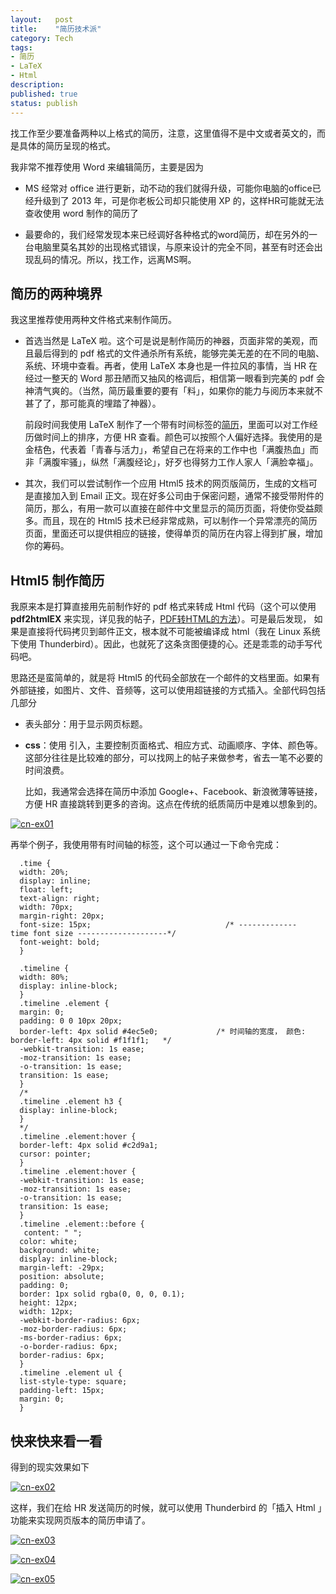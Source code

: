 ```yaml
---
layout:   post
title:    "简历技术派"
category: Tech 
tags:     
- 简历
- LaTeX
- Html
description: 
published: true
status: publish
---
```

 
找工作至少要准备两种以上格式的简历，注意，这里值得不是中文或者英文的，而是具体的简历呈现的格式。
 
我非常不推荐使用 Word 来编辑简历，主要是因为
 
- MS 经常对 office 进行更新，动不动的我们就得升级，可能你电脑的office已经升级到了 2013 年，可是你老板公司却只能使用 XP 的，这样HR可能就无法查收使用 word 制作的简历了
 
- 最要命的，我们经常发现本来已经调好各种格式的word简历，却在另外的一台电脑里莫名其妙的出现格式错误，与原来设计的完全不同，甚至有时还会出现乱码的情况。所以，找工作，远离MS啊。
 
## 简历的两种境界
 
我这里推荐使用两种文件格式来制作简历。
 
<!-- more -->
 
- 首选当然是 LaTeX 啦。这个可是说是制作简历的神器，页面非常的美观，而且最后得到的 pdf 格式的文件通杀所有系统，能够完美无差的在不同的电脑、系统、环境中查看。再者，使用 LaTeX 本身也是一件拉风的事情，当 HR 在经过一整天的 Word 那丑陋而又抽风的格调后，相信第一眼看到完美的 pdf 会神清气爽的。（当然，简历最重要的要有「料」，如果你的能力与阅历本来就不甚了了，那可能真的埋踏了神器）。
    
  前段时间我使用 LaTeX 制作了一个带有时间标签的[简历](http://williamlfang.qiniudn.com/cv/william_cn.pdf)，里面可以对工作经历做时间上的排序，方便 HR 查看。颜色可以按照个人偏好选择。我使用的是金桔色，代表着「青春与活力」，希望自己在将来的工作中也「满腹热血」而非「满腹牢骚」，纵然「满腹经论」，好歹也得努力工作人家人「满脸幸福」。
 
- 其次，我们可以尝试制作一个应用 Html5 技术的网页版简历，生成的文档可是直接加入到 Email 正文。现在好多公司由于保密问题，通常不接受带附件的简历，那么，有用一款可以直接在邮件中文里显示的简历页面，将使你受益颇多。而且，现在的 Html5 技术已经非常成熟，可以制作一个异常漂亮的简历页面，里面还可以提供相应的链接，使得单页的简历在内容上得到扩展，增加你的筹码。
 
## Html5 制作简历
 
我原来本是打算直接用先前制作好的 pdf 格式来转成 Html 代码（这个可以使用 **pdf2htmlEX** 来实现，详见我的帖子，[PDF转HTML的方法](http://williamlfang.github.io/cn/2014/03/30/pdf-zhuan-html-de-fang-fa/)）。可是最后发现， 如果是直接将代码拷贝到邮件正文，根本就不可能被编译成 html（我在 Linux 系统下使用 Thunderbird）。因此，也就死了这条贪图便捷的心。还是乖乖的动手写代码吧。
  
思路还是蛮简单的，就是将 Html5 的代码全部放在一个邮件的文档里面。如果有外部链接，如图片、文件、音频等，这可以使用超链接的方式插入。全部代码包括几部分
 
- 表头部分：用于显示网页标题。
 
    <!DOCTYPE html>
    <!--[if lt IE 7]>      <html class="no-js lt-ie9 lt-ie8 lt-ie7"> <![endif]-->
    <!--[if IE 7]>         <html class="no-js lt-ie9 lt-ie8"> <![endif]-->
    <!--[if IE 8]>         <html class="no-js lt-ie9"> <![endif]-->
    <!--[if gt IE 8]><!--> 
    <html class="no-js"> <!--<![endif]-->
    <head>
    <meta charset="utf-8">
    <meta http-equiv="X-UA-Compatible" content="IE=edge,chrome=1">
    <title>William · 方 莲</title>  	<!-- <title>My sweet one page CV</title> -->
    <meta name="viewport" content="width=device-width">
 
- **css**：使用 **<style type="text/css"> </style>** 引入，主要控制页面格式、相应方式、动画顺序、字体、颜色等。这部分往往是比较难的部分，可以找网上的帖子来做参考，省去一笔不必要的时间浪费。
 
  比如，我通常会选择在简历中添加 Google+、Facebook、新浪微薄等链接，方便 HR 直接跳转到更多的咨询。这点在传统的纸质简历中是难以想象到的。
  
[![cn-ex01](/cn/assets/images/r-figures/2014-03-31-jian-li-ji-shu-pai/cn-ex01.png)](/cn/assets/images/r-figures/2014-03-31-jian-li-ji-shu-pai/cn-ex01.png)
  
  再举个例子，我使用带有时间轴的标签，这个可以通过一下命令完成：
  
      .time {
      width: 20%;
      display: inline;
      float: left;
      text-align: right;
      width: 70px;
      margin-right: 20px;
      font-size: 15px;                              /* -------------   time font size --------------------*/
      font-weight: bold;
      }
      
      .timeline {
      width: 80%;
      display: inline-block;
      }
      .timeline .element {
      margin: 0;
      padding: 0 0 10px 20px;
      border-left: 4px solid #4ec5e0;             /* 时间轴的宽度， 颜色: border-left: 4px solid #f1f1f1;   */
      -webkit-transition: 1s ease;
      -moz-transition: 1s ease;
      -o-transition: 1s ease;
      transition: 1s ease;
      }
      /*
      .timeline .element h3 {
      display: inline-block;
      }
      */
      .timeline .element:hover {
      border-left: 4px solid #c2d9a1;
      cursor: pointer;
      }
      .timeline .element:hover {
      -webkit-transition: 1s ease;
      -moz-transition: 1s ease;
      -o-transition: 1s ease;
      transition: 1s ease;
      }
      .timeline .element::before {
       content: " ";
      color: white;
      background: white;
      display: inline-block;
      margin-left: -29px;
      position: absolute;
      padding: 0;
      border: 1px solid rgba(0, 0, 0, 0.1);
      height: 12px;
      width: 12px;
      -webkit-border-radius: 6px;
      -moz-border-radius: 6px;
      -ms-border-radius: 6px;
      -o-border-radius: 6px;
      border-radius: 6px;
      }
      .timeline .element ul {
      list-style-type: square;
      padding-left: 15px;
      margin: 0;
      }
 
## 快来快来看一看
 
  得到的现实效果如下
  
[![cn-ex02](/cn/assets/images/r-figures/2014-03-31-jian-li-ji-shu-pai/cn-ex02.png)](/cn/assets/images/r-figures/2014-03-31-jian-li-ji-shu-pai/cn-ex02.png)
  
  这样，我们在给 HR 发送简历的时候，就可以使用 Thunderbird 的「插入 Html 」功能来实现网页版本的简历申请了。
  
[![cn-ex03](/cn/assets/images/r-figures/2014-03-31-jian-li-ji-shu-pai/cn-ex03.png)](/cn/assets/images/r-figures/2014-03-31-jian-li-ji-shu-pai/cn-ex03.png)
    
[![cn-ex04](/cn/assets/images/r-figures/2014-03-31-jian-li-ji-shu-pai/cn-ex04.png)](/cn/assets/images/r-figures/2014-03-31-jian-li-ji-shu-pai/cn-ex04.png)
  
[![cn-ex05](/cn/assets/images/r-figures/2014-03-31-jian-li-ji-shu-pai/cn-ex04.png)](/cn/assets/images/r-figures/2014-03-31-jian-li-ji-shu-pai/cn-ex05.png)
    
  
  
  
  
